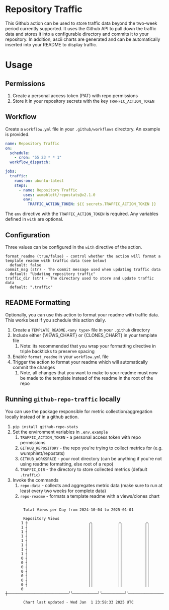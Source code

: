# Repository Traffic

This Github action can be used to store traffic data beyond the two-week period currently supported.
It uses the Github API to pull down the traffic data and stores it into a configurable directory and commits it to your 
repository. In addition, ascii charts are generated and can be automatically inserted into your README to display traffic.

# Usage
## Permissions
1. Create a personal access token (PAT) with repo permissions
2. Store it in your repository secrets with the key `TRAFFIC_ACTION_TOKEN`

## Workflow
Create a `workflow.yml` file in your `.github/workflows` directory. An example is provided.

```yaml
name: Repository Traffic
on:
  schedule:
    - cron: "55 23 * * 1"
  workflow_dispatch:

jobs:
  traffic:
    runs-on: ubuntu-latest
    steps:
      - name: Repository Traffic
        uses: wumphlett/repostats@v2.1.0
        env:
          TRAFFIC_ACTION_TOKEN: ${{ secrets.TRAFFIC_ACTION_TOKEN }}
```
The `env` directive with the `TRAFFIC_ACTION_TOKEN` is required. Any variables defined in `with` are optional.

## Configuration
Three values can be configured in the `with` directive of the action.
```
format_readme (true/false) - control whether the action will format a template readme with traffic data (see below)
  default: false
commit_msg (str) - The commit message used when updating traffic data
  default: "Updating repository traffic"
traffic_dir (str) - The directory used to store and update traffic data
  default: ".traffic"
```

## README Formatting
Optionally, you can use this action to format your readme with traffic data. This works best if you schedule this action
daily.

1. Create a `TEMPLATE_README.<any type>` file in your `.github` directory
2. Include either {VIEWS_CHART} or {CLONES_CHART} in your template file
   1. Note: its recommended that you wrap your formatting directive in triple backticks to preserve spacing
3. Enable `format_readme` in your `workflow.yml` file
4. Trigger the action to format your readme which will automatically commit the changes
   1. Note, all changes that you want to make to your readme must now be made to the template instead of the readme in the root of the repo

## Running `github-repo-traffic` locally
You can use the package responsible for metric collection/aggregation locally instead of in a github action.

1. `pip install github-repo-stats`
2. Set the environment variables in `.env.example`
   1. `TRAFFIC_ACTION_TOKEN` - a personal access token with repo permissions
   2. `GITHUB_REPOSITORY` - the repo you're trying to collect metrics for (e.g. wumphlett/repostats)
   3. `GITHUB_WORKSPACE` - your root directory (can be anything if you're not using readme formatting, else root of a repo)
   4. `TRAFFIC_DIR` - the directory to store collected metrics (default `.traffic`)
3. Invoke the commands
   1. `repo-data` - collects and aggregates metric data (make sure to run at least every two weeks for complete data)
   2. `repo-readme` - formats a template readme with a views/clones chart

```

        Total Views per Day from 2024-10-04 to 2025-01-01

        Repository Views
       1 ┼                           ╭╮           ╭╮          ╭╮
       1 ┤                           ││           ││          ││
       1 ┤                           ││           ││          ││
       1 ┤                           ││           ││          ││
       1 ┤                           ││           ││          ││
       1 ┤                           ││           ││          ││
       1 ┤                           ││           ││          ││
       1 ┤                           ││           ││          ││
       0 ┤                           ││           ││          ││
       0 ┤                           ││           ││          ││
       0 ┤                           ││           ││          ││
       0 ┤                           ││           ││          ││
       0 ┤                           ││           ││          ││
       0 ┤                           ││           ││          ││
       0 ┤                           ││           ││          ││
       0 ┼───────────────────────────╯╰───────────╯╰──────────╯╰───────────────────────────────────

        Chart last updated - Wed Jan  1 23:58:33 2025 UTC
        
```
